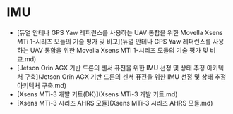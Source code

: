 # IMU
- [듀얼 안테나 GPS Yaw 레퍼런스를 사용하는 UAV 통합을 위한 Movella Xsens MTi 1-시리즈 모듈의 기술 평가 및 비교](듀얼 안테나 GPS Yaw 레퍼런스를 사용하는 UAV 통합을 위한 Movella Xsens MTi 1-시리즈 모듈의 기술 평가 및 비교.md)
- [Jetson Orin AGX 기반 드론의 센서 퓨전을 위한 IMU 선정 및 상태 추정 아키텍처 구축](Jetson Orin AGX 기반 드론의 센서 퓨전을 위한 IMU 선정 및 상태 추정 아키텍처 구축.md)
- [Xsens MTi-3 개발 키트(DK)](Xsens MTi-3 개발 키트.md)
- [Xsens MTi-3 시리즈 AHRS 모듈](Xsens MTi-3 시리즈 AHRS 모듈.md)
